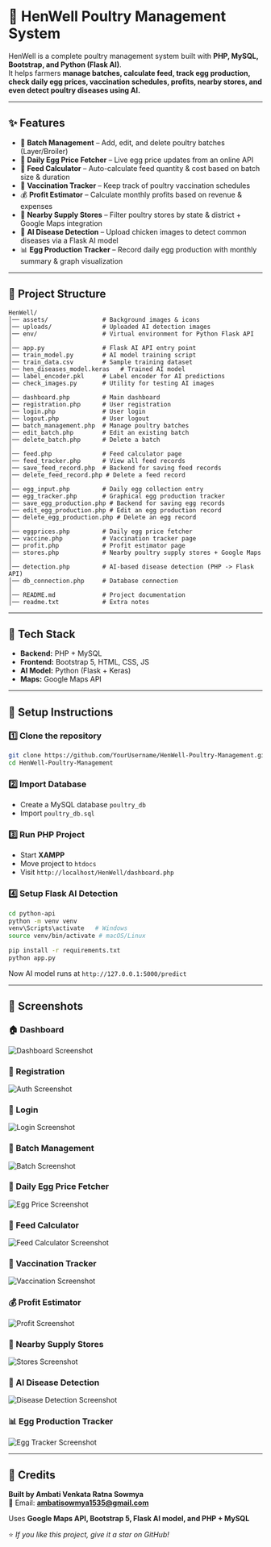 
# 🐔 HenWell Poultry Management System

HenWell is a complete poultry management system built with **PHP, MySQL, Bootstrap, and Python (Flask AI)**.  
It helps farmers **manage batches, calculate feed, track egg production, check daily egg prices, vaccination schedules, profits, nearby stores, and even detect poultry diseases using AI.**

---

## ✨ Features  

- 🐔 **Batch Management** – Add, edit, and delete poultry batches (Layer/Broiler)  
- 🥚 **Daily Egg Price Fetcher** – Live egg price updates from an online API  
- 🥦 **Feed Calculator** – Auto-calculate feed quantity & cost based on batch size & duration  
- 💉 **Vaccination Tracker** – Keep track of poultry vaccination schedules  
- 💰 **Profit Estimator** – Calculate monthly profits based on revenue & expenses  
- 📍 **Nearby Supply Stores** – Filter poultry stores by state & district + Google Maps integration  
- 🧠 **AI Disease Detection** – Upload chicken images to detect common diseases via a Flask AI model  
- 📊 **Egg Production Tracker** – Record daily egg production with monthly summary & graph visualization  

---

## 📂 Project Structure  

```
HenWell/
│── assets/               # Background images & icons  
│── uploads/              # Uploaded AI detection images  
│── env/                  # Virtual environment for Python Flask API  
│
│── app.py                # Flask AI API entry point  
│── train_model.py        # AI model training script  
│── train_data.csv        # Sample training dataset  
│── hen_diseases_model.keras   # Trained AI model  
│── label_encoder.pkl     # Label encoder for AI predictions  
│── check_images.py       # Utility for testing AI images  
│
│── dashboard.php         # Main dashboard  
│── registration.php      # User registration  
│── login.php             # User login  
│── logout.php            # User logout  
│── batch_management.php  # Manage poultry batches  
│── edit_batch.php        # Edit an existing batch  
│── delete_batch.php      # Delete a batch  
│
│── feed.php              # Feed calculator page  
│── feed_tracker.php      # View all feed records  
│── save_feed_record.php  # Backend for saving feed records  
│── delete_feed_record.php # Delete a feed record  
│
│── egg_input.php         # Daily egg collection entry  
│── egg_tracker.php       # Graphical egg production tracker  
│── save_egg_production.php # Backend for saving egg records  
│── edit_egg_production.php # Edit an egg production record  
│── delete_egg_production.php # Delete an egg record  
│
│── eggprices.php         # Daily egg price fetcher  
│── vaccine.php           # Vaccination tracker page  
│── profit.php            # Profit estimator page  
│── stores.php            # Nearby poultry supply stores + Google Maps  
│
│── detection.php         # AI-based disease detection (PHP -> Flask API)  
│── db_connection.php     # Database connection  
│
│── README.md             # Project documentation  
│── readme.txt            # Extra notes  
```

---

## 🚀 Tech Stack  

- **Backend:** PHP + MySQL  
- **Frontend:** Bootstrap 5, HTML, CSS, JS  
- **AI Model:** Python (Flask + Keras)  
- **Maps:** Google Maps API  

---

## 🔧 Setup Instructions  

### 1️⃣ Clone the repository  
```bash
git clone https://github.com/YourUsername/HenWell-Poultry-Management.git
cd HenWell-Poultry-Management
```

### 2️⃣ Import Database  
- Create a MySQL database `poultry_db`  
- Import `poultry_db.sql`  

### 3️⃣ Run PHP Project  
- Start **XAMPP**  
- Move project to `htdocs`  
- Visit `http://localhost/HenWell/dashboard.php`  

### 4️⃣ Setup Flask AI Detection  
```bash
cd python-api
python -m venv venv
venv\Scripts\activate   # Windows
source venv/bin/activate # macOS/Linux

pip install -r requirements.txt
python app.py
```
Now AI model runs at `http://127.0.0.1:5000/predict`  

---

## 📸 Screenshots  

### 🏠 Dashboard  
![Dashboard Screenshot](https://github.com/Ambati-Sowmya/HenWell-Poultry-Management-System/blob/e47e1c38f3fbe60e50785d21a698e5520c6d62bb/dashboard.png)

### 👤 Registration 
![Auth Screenshot]((https://github.com/Ambati-Sowmya/HenWell-Poultry-Management-System/blob/add3fe6f269ac68bbbee36b2f710d173a67917a4/registration.png))  

### 🔑 Login  
![Login Screenshot](screenshots/login.png)
  
### 🐔 Batch Management  
![Batch Screenshot](screenshots/batch_management.png)  

### 🥚 Daily Egg Price Fetcher  
![Egg Price Screenshot](screenshots/egg_prices.png)  

### 🥦 Feed Calculator  
![Feed Calculator Screenshot](screenshots/feed_calculator.png)  

### 💉 Vaccination Tracker  
![Vaccination Screenshot](screenshots/vaccination.png)  

### 💰 Profit Estimator  
![Profit Screenshot](screenshots/profit_estimator.png)  

### 📍 Nearby Supply Stores  
![Stores Screenshot](screenshots/stores.png)  

### 🧠 AI Disease Detection  
![Disease Detection Screenshot](screenshots/disease_detection.png)  

### 📊 Egg Production Tracker  
![Egg Tracker Screenshot](screenshots/egg_tracker.png)  

---
## 🤝 Credits  

**Built by Ambati Venkata Ratna Sowmya**  
📧 Email: **ambatisowmya1535@gmail.com**  

Uses **Google Maps API, Bootstrap 5, Flask AI model, and PHP + MySQL**  

⭐ *If you like this project, give it a star on GitHub!*  
